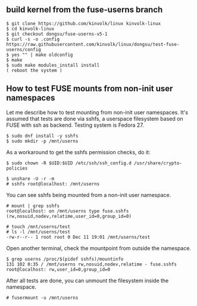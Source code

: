 ## build kernel from the fuse-userns branch

```
$ git clone https://github.com/kinvolk/linux kinvolk-linux
$ cd kinvolk-linux
$ git checkout dongsu/fuse-userns-v5-1
$ curl -s -o .config https://raw.githubusercontent.com/kinvolk/linux/dongsu/test-fuse-userns/config
$ yes "" | make oldconfig
$ make
$ sudo make modules_install install
( reboot the system )
```

## How to test FUSE mounts from non-init user namespaces

Let me describe how to test mounting from non-init user namespaces. It's
assumed that tests are done via sshfs, a userspace filesystem based on
FUSE with ssh as backend. Testing system is Fedora 27.

```
$ sudo dnf install -y sshfs
$ sudo mkdir -p /mnt/userns
```

As a workaround to get the sshfs permission checks, do it:

```
$ sudo chown -R $UID:$UID /etc/ssh/ssh_config.d /usr/share/crypto-policies

$ unshare -U -r -m
# sshfs root@localhost: /mnt/userns
```

You can see sshfs being mounted from a non-init user namespace.

```
# mount | grep sshfs
root@localhost: on /mnt/userns type fuse.sshfs
(rw,nosuid,nodev,relatime,user_id=0,group_id=0)

# touch /mnt/userns/test
# ls -l /mnt/userns/test
-rw-r--r-- 1 root root 0 Dec 11 19:01 /mnt/userns/test
```

Open another terminal, check the mountpoint from outside the namespace.

```
$ grep userns /proc/$(pidof sshfs)/mountinfo
131 102 0:35 / /mnt/userns rw,nosuid,nodev,relatime - fuse.sshfs
root@localhost: rw,user_id=0,group_id=0
```

After all tests are done, you can unmount the filesystem
inside the namespace.

```
# fusermount -u /mnt/userns
```

